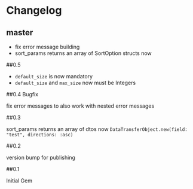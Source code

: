 Changelog
===

## master

- fix error message building
- sort_params returns an array of SortOption structs now

##0.5

- ```default_size``` is now mandatory
- ```default_size``` and ```max_size``` now must be Integers

##0.4 Bugfix

fix error messages to also work with nested error messages

##0.3

sort_params returns an array of dtos now ```DataTransferObject.new(field: "test", directions: :asc)```

##0.2

version bump for publishing 

##0.1

Initial Gem
